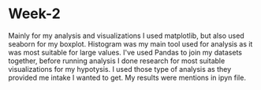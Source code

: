 # Week-2
Mainly for my analysis and visualizations I used matplotlib, but also used seaborn for my boxplot. 
Histogram was my main tool used for analysis as it was most suitable for large values.
I've used Pandas to join my datasets together, before running analysis I done research for most suitable visualizations for my hypotysis.
I used those type of analysis as they provided me intake I wanted to get.
My results were mentions in ipyn file.
